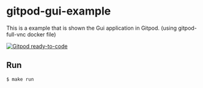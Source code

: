 # gitpod-gui-example

This is a example that is shown the Gui application in Gitpod. (using gitpod-full-vnc docker file)

[![Gitpod ready-to-code](https://img.shields.io/badge/Gitpod-ready--to--code-blue?logo=gitpod)](https://gitpod.io/#https://github.com/devlights/gitpod-gui-example)

## Run

```sh
$ make run
```